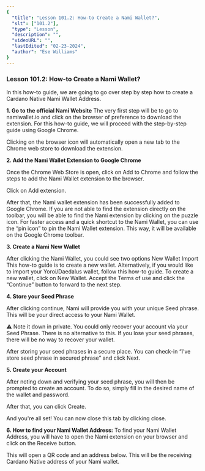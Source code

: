 ```yaml
---
{
  "title": "Lesson 101.2: How-to Create a Nami Wallet?",
  "slt": ["101.2"],
  "type": "Lesson",
  "description": "",
  "videoURL": "",
  "lastEdited": "02-23-2024",
  "author": "Ese Williams"
}
---
```


### **Lesson 101.2: How-to Create a Nami Wallet?**

In this how-to guide, we are going to go over step by step how to create a Cardano Native Nami Wallet Address.

**1. Go to the official Nami Website**
The very first step will be to go to namiwallet.io and click on the browser of preference to download the extension. For this how-to guide, we will proceed with the step-by-step guide using Google Chrome.

Clicking on the browser icon will automatically open a new tab to the Chrome web store to download the extension.

**2. Add the Nami Wallet Extension to Google Chrome**

Once the Chrome Web Store is open, click on Add to Chrome and follow the steps to add the Nami Wallet extension to the browser.

Click on Add extension.

After that, the Nami wallet extension has been successfully added to Google Chrome. If you are not able to find the extension directly on the toolbar, you will be able to find the Nami extension by clicking on the puzzle icon.
For faster access and a quick shortcut to the Nami Wallet, you can use the “pin icon” to pin the Nami Wallet extension. This way, it will be available on the Google Chrome toolbar.

**3. Create a Nami New Wallet**

After clicking the Nami Wallet, you could see two options
New Wallet
Import
This how-to guide is to create a new wallet. Alternatively, if you would like to import your Yoroi/Daedalus wallet, follow this how-to guide.
To create a new wallet, click on New Wallet. Accept the Terms of use and click the “Continue” button to forward to the next step.

**4. Store your Seed Phrase**

After clicking continue, Nami will provide you with your unique Seed phrase. This will be your direct access to your Nami Wallet.

⚠️ Note it down in private. You could only recover your account via your Seed Phrase. There is no alternative to this. If you lose your seed phrases, there will be no way to recover your wallet.

After storing your seed phrases in a secure place. You can check-in “I’ve store seed phrase in secured phrase” and click Next.

**5. Create your Account**

After noting down and verifying your seed phrase, you will then be prompted to create an account. To do so, simply fill in the desired name of the wallet and password.

After that, you can click Create.

And you're all set! You can now close this tab by clicking close.

**6. How to find your Nami Wallet Address:**
To find your Nami Wallet Address, you will have to open the Nami extension on your browser and click on the Receive button.

This will open a QR code and an address below. This will be the receiving Cardano Native address of your Nami wallet.
